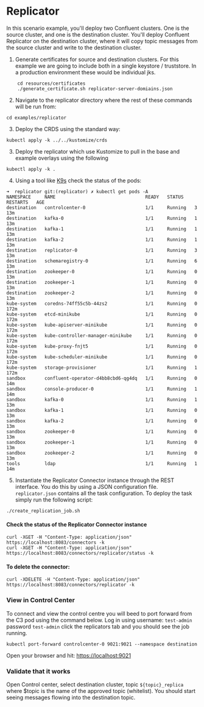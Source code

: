 # Replicator

In this scenario example, you'll deploy two Confluent clusters. One is the source cluster, and one is the destination cluster. You'll deploy Confluent Replicator on the destination cluster, where it will copy topic messages from the source cluster and write to the destination cluster.

1. Generate certificates for source and destination clusters. For this example we are going to include both in a single keystore / truststore. In a production environment these would be individual jks.
```shell
    cd resources/certificates
    ./generate_certificate.sh replicator-server-domiains.json
```

2. Navigate to the replicator directory where the rest of these commands will be run from:
```shell
cd examples/replicator
```

3. Deploy the CRDS using the standard way:
```shell
kubectl apply -k ../../kustomize/crds
```

3. Deploy the replicator which use Kustomize to pull in the base and example overlays using the following
```shell
kubectl apply -k .
```

4. Using a tool like [K9s](https://github.com/derailed/k9s) check the status of the pods:
```shell
➜  replicator git:(replicator) ✗ kubectl get pods -A
NAMESPACE     NAME                                 READY   STATUS    RESTARTS   AGE
destination   controlcenter-0                      1/1     Running   3          13m
destination   kafka-0                              1/1     Running   1          13m
destination   kafka-1                              1/1     Running   1          13m
destination   kafka-2                              1/1     Running   1          13m
destination   replicator-0                         1/1     Running   3          13m
destination   schemaregistry-0                     1/1     Running   6          13m
destination   zookeeper-0                          1/1     Running   0          13m
destination   zookeeper-1                          1/1     Running   0          13m
destination   zookeeper-2                          1/1     Running   0          13m
kube-system   coredns-74ff55c5b-44zs2              1/1     Running   0          172m
kube-system   etcd-minikube                        1/1     Running   0          172m
kube-system   kube-apiserver-minikube              1/1     Running   0          172m
kube-system   kube-controller-manager-minikube     1/1     Running   0          172m
kube-system   kube-proxy-fnjt5                     1/1     Running   0          172m
kube-system   kube-scheduler-minikube              1/1     Running   0          172m
kube-system   storage-provisioner                  1/1     Running   1          172m
sandbox       confluent-operator-d4bb8cbd6-qg4dq   1/1     Running   0          14m
sandbox       console-producer-0                   1/1     Running   1          14m
sandbox       kafka-0                              1/1     Running   1          13m
sandbox       kafka-1                              1/1     Running   0          13m
sandbox       kafka-2                              1/1     Running   0          13m
sandbox       zookeeper-0                          1/1     Running   0          13m
sandbox       zookeeper-1                          1/1     Running   0          13m
sandbox       zookeeper-2                          1/1     Running   0          13m
tools         ldap                                 1/1     Running   1          14m
```

5. Instantiate the Replicator Connector instance through the REST interface. You do this by using a JSON configuration file. `replicator.json` contains all the task configuration. To deploy the task simply run the following script:
```shell
./create_replication_job.sh
```
#### Check the status of the Replicator Connector instance
```
curl -XGET -H "Content-Type: application/json" https://localhost:8083/connectors -k
curl -XGET -H "Content-Type: application/json" https://localhost:8083/connectors/replicator/status -k
```

#### To delete the connector:

```
curl -XDELETE -H "Content-Type: application/json" https://localhost:8083/connectors/replicator -k
```

### View in Control Center

To connect and view the control centre you will beed to port forward from the C3 pod using the command below. Log in using username: `test-admin` password `test-admin` click the replicators tab and you should see the job running.
```shell
kubectl port-forward controlcenter-0 9021:9021 --namespace destination
```

Open your browser and hit: [https://localhost:9021](https://localhost:9021)
### Validate that it works

Open Control center, select destination cluster, topic `${topic}_replica` where $topic is the name of the approved topic (whitelist).
You should start seeing messages flowing into the destination topic.

